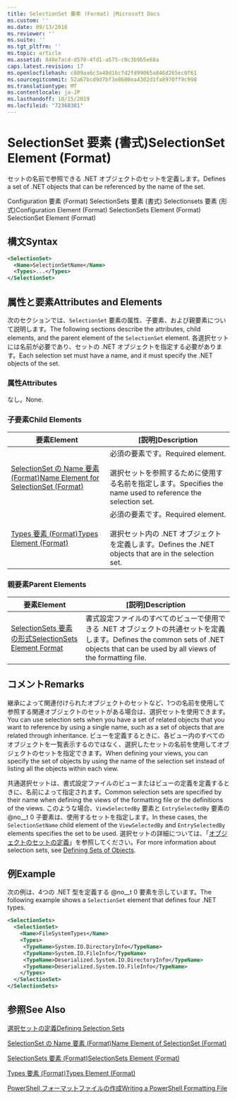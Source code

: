 ```yaml
---
title: SelectionSet 要素 (Format) |Microsoft Docs
ms.custom: ''
ms.date: 09/13/2016
ms.reviewer: ''
ms.suite: ''
ms.tgt_pltfrm: ''
ms.topic: article
ms.assetid: 848e7acd-d578-4fd1-a575-c0c3b9b5e68a
caps.latest.revision: 17
ms.openlocfilehash: c809aa6c3a40d16cfd2fd99065a846d265ec0f61
ms.sourcegitcommit: 52a67bcd9d7bf3e8600ea4302d1fa8970ff9c998
ms.translationtype: MT
ms.contentlocale: ja-JP
ms.lasthandoff: 10/15/2019
ms.locfileid: "72368381"
---
```

# <a name="selectionset-element-format"></a><span data-ttu-id="9ca08-102">SelectionSet 要素 (書式)</span><span class="sxs-lookup"><span data-stu-id="9ca08-102">SelectionSet Element (Format)</span></span>

<span data-ttu-id="9ca08-103">セットの名前で参照できる .NET オブジェクトのセットを定義します。</span><span class="sxs-lookup"><span data-stu-id="9ca08-103">Defines a set of .NET objects that can be referenced by the name of the set.</span></span>

<span data-ttu-id="9ca08-104">Configuration 要素 (Format) SelectionSets 要素 (書式) Selectionsets 要素 (形式)</span><span class="sxs-lookup"><span data-stu-id="9ca08-104">Configuration Element (Format) SelectionSets Element (Format) SelectionSet Element (Format)</span></span>

## <a name="syntax"></a><span data-ttu-id="9ca08-105">構文</span><span class="sxs-lookup"><span data-stu-id="9ca08-105">Syntax</span></span>

```xml
<SelectionSet>
  <Name>SelectionSetName</Name>
  <Types>...</Types>
</SelectionSet>
```

## <a name="attributes-and-elements"></a><span data-ttu-id="9ca08-106">属性と要素</span><span class="sxs-lookup"><span data-stu-id="9ca08-106">Attributes and Elements</span></span>

<span data-ttu-id="9ca08-107">次のセクションでは、`SelectionSet` 要素の属性、子要素、および親要素について説明します。</span><span class="sxs-lookup"><span data-stu-id="9ca08-107">The following sections describe the attributes, child elements, and the parent element of the `SelectionSet` element.</span></span> <span data-ttu-id="9ca08-108">各選択セットには名前が必要であり、セットの .NET オブジェクトを指定する必要があります。</span><span class="sxs-lookup"><span data-stu-id="9ca08-108">Each selection set must have a name, and it must specify the .NET objects of the set.</span></span>

### <a name="attributes"></a><span data-ttu-id="9ca08-109">属性</span><span class="sxs-lookup"><span data-stu-id="9ca08-109">Attributes</span></span>

<span data-ttu-id="9ca08-110">なし。</span><span class="sxs-lookup"><span data-stu-id="9ca08-110">None.</span></span>

### <a name="child-elements"></a><span data-ttu-id="9ca08-111">子要素</span><span class="sxs-lookup"><span data-stu-id="9ca08-111">Child Elements</span></span>

|<span data-ttu-id="9ca08-112">要素</span><span class="sxs-lookup"><span data-stu-id="9ca08-112">Element</span></span>|<span data-ttu-id="9ca08-113">[説明]</span><span class="sxs-lookup"><span data-stu-id="9ca08-113">Description</span></span>|
|-------------|-----------------|
|[<span data-ttu-id="9ca08-114">SelectionSet の Name 要素 (Format)</span><span class="sxs-lookup"><span data-stu-id="9ca08-114">Name Element for SelectionSet (Format)</span></span>](./name-element-for-selectionset-format.md)|<span data-ttu-id="9ca08-115">必須の要素です。</span><span class="sxs-lookup"><span data-stu-id="9ca08-115">Required element.</span></span><br /><br /> <span data-ttu-id="9ca08-116">選択セットを参照するために使用する名前を指定します。</span><span class="sxs-lookup"><span data-stu-id="9ca08-116">Specifies the name used to reference the selection set.</span></span>|
|[<span data-ttu-id="9ca08-117">Types 要素 (Format)</span><span class="sxs-lookup"><span data-stu-id="9ca08-117">Types Element (Format)</span></span>](./types-element-for-selectionset-format.md)|<span data-ttu-id="9ca08-118">必須の要素です。</span><span class="sxs-lookup"><span data-stu-id="9ca08-118">Required element.</span></span><br /><br /> <span data-ttu-id="9ca08-119">選択セット内の .NET オブジェクトを定義します。</span><span class="sxs-lookup"><span data-stu-id="9ca08-119">Defines the .NET objects that are in the selection set.</span></span>|

### <a name="parent-elements"></a><span data-ttu-id="9ca08-120">親要素</span><span class="sxs-lookup"><span data-stu-id="9ca08-120">Parent Elements</span></span>

|<span data-ttu-id="9ca08-121">要素</span><span class="sxs-lookup"><span data-stu-id="9ca08-121">Element</span></span>|<span data-ttu-id="9ca08-122">[説明]</span><span class="sxs-lookup"><span data-stu-id="9ca08-122">Description</span></span>|
|-------------|-----------------|
|[<span data-ttu-id="9ca08-123">SelectionSets 要素の形式</span><span class="sxs-lookup"><span data-stu-id="9ca08-123">SelectionSets Element Format</span></span>](./selectionsets-element-format.md)|<span data-ttu-id="9ca08-124">書式設定ファイルのすべてのビューで使用できる .NET オブジェクトの共通セットを定義します。</span><span class="sxs-lookup"><span data-stu-id="9ca08-124">Defines the common sets of .NET objects that can be used by all views of the formatting file.</span></span>|

## <a name="remarks"></a><span data-ttu-id="9ca08-125">コメント</span><span class="sxs-lookup"><span data-stu-id="9ca08-125">Remarks</span></span>

<span data-ttu-id="9ca08-126">継承によって関連付けられたオブジェクトのセットなど、1つの名前を使用して参照する関連オブジェクトのセットがある場合は、選択セットを使用できます。</span><span class="sxs-lookup"><span data-stu-id="9ca08-126">You can use selection sets when you have a set of related objects that you want to reference by using a single name, such as a set of objects that are related through inheritance.</span></span> <span data-ttu-id="9ca08-127">ビューを定義するときに、各ビュー内のすべてのオブジェクトを一覧表示するのではなく、選択したセットの名前を使用してオブジェクトのセットを指定できます。</span><span class="sxs-lookup"><span data-stu-id="9ca08-127">When defining your views, you can specify the set of objects by using the name of the selection set instead of listing all the objects within each view.</span></span>

<span data-ttu-id="9ca08-128">共通選択セットは、書式設定ファイルのビューまたはビューの定義を定義するときに、名前によって指定されます。</span><span class="sxs-lookup"><span data-stu-id="9ca08-128">Common selection sets are specified by their name when defining the views of the formatting file or the definitions of the views.</span></span> <span data-ttu-id="9ca08-129">このような場合、`ViewSelectedBy` 要素と `EntrySelectedBy` 要素の @no__t 0 子要素は、使用するセットを指定します。</span><span class="sxs-lookup"><span data-stu-id="9ca08-129">In these cases, the `SelectionSetName` child element of the `ViewSelectedBy` and `EntrySelectedBy` elements specifies the set to be used.</span></span> <span data-ttu-id="9ca08-130">選択セットの詳細については、「[オブジェクトのセットの定義](./defining-selection-sets.md)」を参照してください。</span><span class="sxs-lookup"><span data-stu-id="9ca08-130">For more information about selection sets, see [Defining Sets of Objects](./defining-selection-sets.md).</span></span>

## <a name="example"></a><span data-ttu-id="9ca08-131">例</span><span class="sxs-lookup"><span data-stu-id="9ca08-131">Example</span></span>

<span data-ttu-id="9ca08-132">次の例は、4つの .NET 型を定義する @no__t 0 要素を示しています。</span><span class="sxs-lookup"><span data-stu-id="9ca08-132">The following example shows a `SelectionSet` element that defines four .NET types.</span></span>

```xml
<SelectionSets>
  <SelectionSet>
    <Name>FileSystemTypes</Name>
    <Types>
     <TypeName>System.IO.DirectoryInfo</TypeName>
     <TypeName>System.IO.FileInfo</TypeName>
     <TypeName>Deserialized.System.IO.DirectoryInfo</TypeName>
     <TypeName>Deserialized.System.IO.FileInfo</TypeName>
    </Types>
  </SelectionSet>
</SelectionSets>
```

## <a name="see-also"></a><span data-ttu-id="9ca08-133">参照</span><span class="sxs-lookup"><span data-stu-id="9ca08-133">See Also</span></span>

[<span data-ttu-id="9ca08-134">選択セットの定義</span><span class="sxs-lookup"><span data-stu-id="9ca08-134">Defining Selection Sets</span></span>](./defining-selection-sets.md)

[<span data-ttu-id="9ca08-135">SelectionSet の Name 要素 (Format)</span><span class="sxs-lookup"><span data-stu-id="9ca08-135">Name Element of SelectionSet (Format)</span></span>](./name-element-for-selectionset-format.md)

[<span data-ttu-id="9ca08-136">SelectionSets 要素 (Format)</span><span class="sxs-lookup"><span data-stu-id="9ca08-136">SelectionSets Element (Format)</span></span>](./selectionsets-element-format.md)

[<span data-ttu-id="9ca08-137">Types 要素 (Format)</span><span class="sxs-lookup"><span data-stu-id="9ca08-137">Types Element (Format)</span></span>](./types-element-for-selectionset-format.md)

[<span data-ttu-id="9ca08-138">PowerShell フォーマットファイルの作成</span><span class="sxs-lookup"><span data-stu-id="9ca08-138">Writing a PowerShell Formatting File</span></span>](./writing-a-powershell-formatting-file.md)
